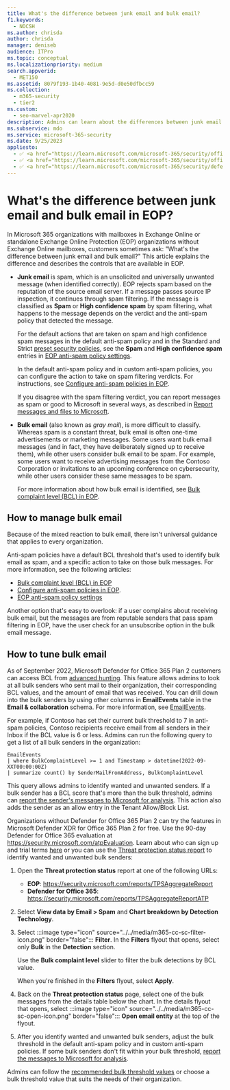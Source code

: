 ```yaml
---
title: What's the difference between junk email and bulk email?
f1.keywords: 
  - NOCSH
ms.author: chrisda
author: chrisda
manager: deniseb
audience: ITPro
ms.topic: conceptual
ms.localizationpriority: medium
search.appverid: 
  - MET150
ms.assetid: 8079f193-1b40-4081-9e5d-d0e50dfbcc59
ms.collection: 
  - m365-security
  - tier2
ms.custom: 
  - seo-marvel-apr2020
description: Admins can learn about the differences between junk email (spam) and bulk email (gray mail) in Exchange Online Protection (EOP).
ms.subservice: mdo
ms.service: microsoft-365-security
ms.date: 9/25/2023
appliesto:
  - ✅ <a href="https://learn.microsoft.com/microsoft-365/security/office-365-security/eop-about" target="_blank">Exchange Online Protection</a>
  - ✅ <a href="https://learn.microsoft.com/microsoft-365/security/office-365-security/mdo-security-comparison#defender-for-office-365-plan-1-vs-plan-2-cheat-sheet" target="_blank">Microsoft Defender for Office 365 plan 1 and plan 2</a>
  - ✅ <a href="https://learn.microsoft.com/microsoft-365/security/defender/microsoft-365-defender" target="_blank">Microsoft Defender XDR</a>
---
```


# What's the difference between junk email and bulk email in EOP?

In Microsoft 365 organizations with mailboxes in Exchange Online or standalone Exchange Online Protection (EOP) organizations without Exchange Online mailboxes, customers sometimes ask: "What's the difference between junk email and bulk email?" This article explains the difference and describes the controls that are available in EOP.

- **Junk email** is spam, which is an unsolicited and universally unwanted message (when identified correctly). EOP rejects spam based on the reputation of the source email server. If a message passes source IP inspection, it continues through spam filtering. If the message is classified as **Spam** or **High confidence spam** by spam filtering, what happens to the message depends on the verdict and the anti-spam policy that detected the message.

  For the default actions that are taken on spam and high confidence spam messages in the default anti-spam policy and in the Standard and Strict [preset security policies](preset-security-policies.md), see the **Spam** and **High confidence spam** entries in [EOP anti-spam policy settings](recommended-settings-for-eop-and-office365.md#eop-anti-spam-policy-settings).

  In the default anti-spam policy and in custom anti-spam policies, you can configure the action to take on spam filtering verdicts. For instructions, see [Configure anti-spam policies in EOP](anti-spam-policies-configure.md).

  If you disagree with the spam filtering verdict, you can report messages as spam or good to Microsoft in several ways, as described in [Report messages and files to Microsoft](submissions-report-messages-files-to-microsoft.md).

- **Bulk email** (also known as _gray mail_), is more difficult to classify. Whereas spam is a constant threat, bulk email is often one-time advertisements or marketing messages. Some users want bulk email messages (and in fact, they have deliberately signed up to receive them), while other users consider bulk email to be spam. For example, some users want to receive advertising messages from the Contoso Corporation or invitations to an upcoming conference on cybersecurity, while other users consider these same messages to be spam.

  For more information about how bulk email is identified, see [Bulk complaint level (BCL) in EOP](anti-spam-bulk-complaint-level-bcl-about.md).

## How to manage bulk email

Because of the mixed reaction to bulk email, there isn't universal guidance that applies to every organization.

Anti-spam policies have a default BCL threshold that's used to identify bulk email as spam, and a specific action to take on those bulk messages. For more information, see the following articles:

- [Bulk complaint level (BCL) in EOP](anti-spam-bulk-complaint-level-bcl-about.md)
- [Configure anti-spam policies in EOP](anti-spam-policies-configure.md).
- [EOP anti-spam policy settings](recommended-settings-for-eop-and-office365.md#eop-anti-spam-policy-settings)

Another option that's easy to overlook: if a user complains about receiving bulk email, but the messages are from reputable senders that pass spam filtering in EOP, have the user check for an unsubscribe option in the bulk email message.

## How to tune bulk email

As of September 2022, Microsoft Defender for Office 365 Plan 2 customers can access BCL from [advanced hunting](/microsoft-365/security/defender/advanced-hunting-overview). This feature allows admins to look at all bulk senders who sent mail to their organization, their corresponding BCL values, and the amount of email that was received. You can drill down into the bulk senders by using other columns in **EmailEvents** table in the **Email & collaboration** schema. For more information, see [EmailEvents](/microsoft-365/security/defender/advanced-hunting-emailevents-table).

For example, if Contoso has set their current bulk threshold to 7 in anti-spam policies, Contoso recipients receive email from all senders in their Inbox if the BCL value is 6 or less. Admins can run the following query to get a list of all bulk senders in the organization:

```console
EmailEvents
| where BulkComplaintLevel >= 1 and Timestamp > datetime(2022-09-XXT00:00:00Z)
| summarize count() by SenderMailFromAddress, BulkComplaintLevel
```

This query allows admins to identify wanted and unwanted senders. If a bulk sender has a BCL score that's more than the bulk threshold, admins can [report the sender's messages to Microsoft for analysis](submissions-admin.md#report-good-email-to-microsoft). This action also adds the sender as an allow entry in the Tenant Allow/Block List.

Organizations without Defender for Office 365 Plan 2 can try the features in Microsoft Defender XDR for Office 365 Plan 2 for free. Use the 90-day Defender for Office 365 evaluation at <https://security.microsoft.com/atpEvaluation>. Learn about who can sign up and trial terms [here](try-microsoft-defender-for-office-365.md) or you can use the [Threat protection status report](reports-email-security.md#threat-protection-status-report) to identify wanted and unwanted bulk senders:

1. Open the **Threat protection status** report at one of the following URLs:
   - **EOP**: <https://security.microsoft.com/reports/TPSAggregateReport>
   - **Defender for Office 365**: <https://security.microsoft.com/reports/TPSAggregateReportATP>

2. Select **View data by Email \> Spam** and **Chart breakdown by Detection Technology**.

3. Select :::image type="icon" source="../../media/m365-cc-sc-filter-icon.png" border="false"::: **Filter**. In the **Filters** flyout that opens, select only **Bulk** in the **Detection** section.

   Use the **Bulk complaint level** slider to filter the bulk detections by BCL value.

   When you're finished in the **Filters** flyout, select **Apply**.

4. Back on the **Threat protection status** page, select one of the bulk messages from the details table below the chart. In the details flyout that opens, select :::image type="icon" source="../../media/m365-cc-sc-open-icon.png" border="false"::: **Open email entity** at the top of the flyout.

5. After you identify wanted and unwanted bulk senders, adjust the bulk threshold in the default anti-spam policy and in custom anti-spam policies. If some bulk senders don't fit within your bulk threshold, [report the messages to Microsoft for analysis](submissions-admin.md#report-good-email-to-microsoft).

Admins can follow the [recommended bulk threshold values](recommended-settings-for-eop-and-office365.md#anti-spam-anti-malware-and-anti-phishing-protection-in-eop) or choose a bulk threshold value that suits the needs of their organization.
